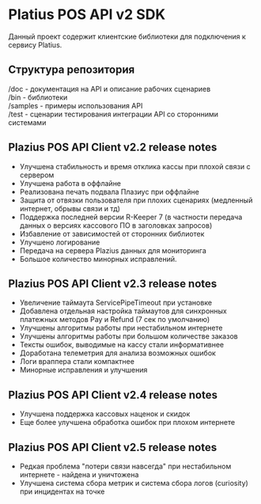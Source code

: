 # Platius POS API v2 SDK

Данный проект содержит клиентские библиотеки для подключения к сервису Platius.

## Структура репозитория
/doc - документация на API и описание рабочих сценариев  
/bin - библиотеки  
/samples - примеры использования API  
/test - сценарии тестирования интеграции API со сторонними системами  


## Plazius POS API Client v2.2 release notes
- Улучшена стабильность и время отклика кассы при плохой связи с сервером
- Улучшена работа в оффлайне
- Реализована печать подвала Плазиус при оффлайне
- Защита от отвязки пользователя при плохих сценариях (медленный интернет, обрывы связи и тд)
- Поддержка последней версии R-Keeper 7 (в частности передача данных о версиях кассового ПО в заголовках запросов)
- Избавление от зависимостей от сторонних библиотек
- Улучшено логирование
- Передача на сервера Plazius данных для мониторинга
- Большое количество минорных исправлений.


## Plazius POS API Client v2.3 release notes
- Увеличение таймаута ServicePipeTimeout при установке
- Добавлена отдельная настройка таймаутов для синхронных платежных методов Pay и Refund (7 сек по умолчанию)
- Улучшены алгоритмы работы при нестабильном интернете
- Улучшены алгоритмы работы при большом количестве заказов
- Тексты ошибок, выводимые на кассу стали информативнее
- Доработана телеметрия для анализа возможных ошибок
- Логи враппера стали компактнее
- Минорные исправления и улучшения


## Plazius POS API Client v2.4 release notes
- Улучшена поддержка кассовых наценок и скидок
- Еще более улучшена обработка ошибок при плохом интернете


## Plazius POS API Client v2.5 release notes
- Редкая проблема "потери связи навсегда" при нестабильном интернете - найдена и уничтожена
- Улучшена система сбора метрик и система сбора логов (curiosity) при инцидентах на точке

